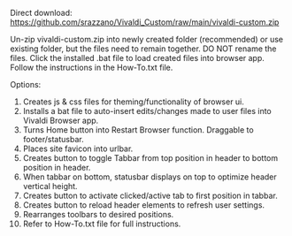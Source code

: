 Direct download: https://github.com/srazzano/Vivaldi_Custom/raw/main/vivaldi-custom.zip

Un-zip vivaldi-custom.zip into newly created folder (recommended) or use existing folder, but the files need to remain together. DO NOT rename the files. Click the installed .bat file to load created files into browser app. Follow the instructions in the How-To.txt file.

Options:
1. Creates js & css files for theming/functionality of browser ui.
2. Installs a bat file to auto-insert edits/changes made to user files into Vivaldi Browser app.
3. Turns Home button into Restart Browser function. Draggable to footer/statusbar.
4. Places site favicon into urlbar.
5. Creates button to toggle Tabbar from top position in header to bottom position in header.
6. When tabbar on bottom, statusbar displays on top to optimize header vertical height.
7. Creates button to activate clicked/active tab to first position in tabbar.
8. Creates button to reload header elements to refresh user settings.
9. Rearranges toolbars to desired positions.
10. Refer to How-To.txt file for full instructions.
